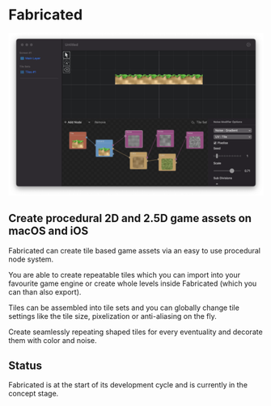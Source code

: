 # Fabricated

![screenshot](images/screen.png)

## Create procedural 2D and 2.5D game assets on macOS and iOS

Fabricated can create tile based game assets via an easy to use procedural node system.

You are able to create repeatable tiles which you can import into your favourite game engine or create whole levels inside Fabricated (which you can than also export).

Tiles can be assembled into tile sets and you can globally change tile settings like the tile size, pixelization or anti-aliasing on the fly.

Create seamlessly repeating shaped tiles for every eventuality and decorate them with color and noise.

## Status

Fabricated is at the start of its development cycle and is currently in the concept stage.
